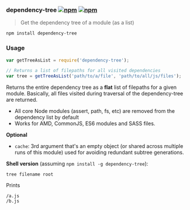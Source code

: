 ### dependency-tree [![npm](http://img.shields.io/npm/v/dependency-tree.svg)](https://npmjs.org/package/dependency-tree) [![npm](http://img.shields.io/npm/dm/dependency-tree.svg)](https://npmjs.org/package/dependency-tree)

> Get the dependency tree of a module (as a list)

`npm install dependency-tree`

### Usage

```js
var getTreeAsList = require('dependency-tree');

// Returns a list of filepaths for all visited dependencies
var tree = getTreeAsList('path/to/a/file', 'path/to/all/js/files');
```

Returns the entire dependency tree as a **flat** list of filepaths for a given module.
Basically, all files visited during traversal of the dependency-tree are returned.

* All core Node modules (assert, path, fs, etc) are removed from the dependency list by default
* Works for AMD, CommonJS, ES6 modules and SASS files.


**Optional**

* `cache`: 3rd argument that's an empty object (or shared across multiple runs of this module)
used for avoiding redundant subtree generations.

**Shell version** (assuming `npm install -g dependency-tree`):

```
tree filename root
```

Prints

```
/a.js
/b.js
```

